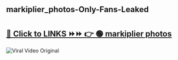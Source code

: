 
 ## markiplier_photos-Only-Fans-Leaked

# <h2><a href="https://clipsfans.com/markiplier_photos&ref=git">🔗 Click to LINKS ⏩⏩ 👉 🟢 markiplier photos </a></h2>

<a href="https://clipsfans.com/markiplier_photos&ref=git" rel="nofollow" data-target="animated-image.originalLink"><img src="https://i.ibb.co.com/xMMVF88/686577567.gif" alt="Viral Video Original" style="max-width: 100%; display: inline-block;" data-target="animated-image.originalImage"></a>
